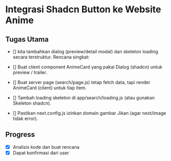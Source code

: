 # Integrasi Shadcn Button ke Website Anime

## Tugas Utama
- [] kita tambahkan dialog (preview/detail modal) dan skeleton loading secara terstruktur. Rencana singkat:

- [] Buat client component AnimeCard yang pakai Dialog (shadcn) untuk preview / trailer.

- [] Buat server page (search/page.js) tetap fetch data, tapi render AnimeCard (client) untuk tiap item.

- [] Tambah loading skeleton di app/search/loading.js (atau gunakan Skeleton shadcn).

- [] Pastikan next.config.js izinkan domain gambar Jikan (agar next/image tidak error).

## Progress
- [x] Analisis kode dan buat rencana
- [x] Dapat konfirmasi dari user
